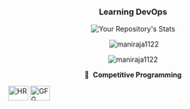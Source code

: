 <div align="center">


<h3>Learning DevOps</h3>

</div>
<div align="center">

![Your Repository's Stats](https://github-readme-stats-sigma-five.vercel.app/api/top-langs/?username=maniraja1122&theme=blue-green)

<p>&nbsp;<img src="https://github-readme-stats-sigma-five.vercel.app/api?username=maniraja1122&show_icons=true&locale=en" alt="maniraja1122" /></p>

<p><img src="https://github-readme-streak-stats.herokuapp.com/?user=maniraja1122&" alt="maniraja1122" /></p>

🔗 &nbsp;**Competitive Programming**
<p align="left">
<a href="https://www.hackerrank.com/Mani1122" target="blank"><img align="center" src="https://cdn.worldvectorlogo.com/logos/hackerrank.svg" alt="HR" height="30" width="40" /></a>
<a href="https://auth.geeksforgeeks.org/user/mani1122/practice" target="blank"><img align="center" src="https://media.geeksforgeeks.org/wp-content/cdn-uploads/20190710102234/download3.png" alt="GFG" height="30" width="40" /></a>



</div>
